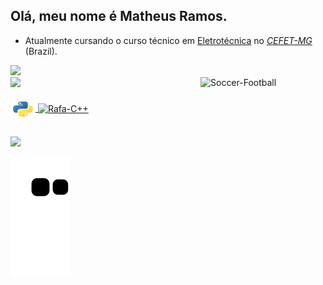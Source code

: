 ## Olá, meu nome é Matheus Ramos.
- Atualmente cursando o curso técnico em [Eletrotécnica](https://www.dept.cefetmg.br/eletrotecnica/) no [*CEFET-MG*](https://www.cefetmg.br/) (Brazil).

<div>
  <a href="https://github.com/rafaballerini">
  <img height="180em" src="https://github-readme-stats.vercel.app/api?username=Matheusrammos&show_icons=true&icon_color=c70059&title_color=c70059&theme=dark&include_all_commits=true&count_private=true"/>
</div>

<div>
  <img height="100em" src="https://github-readme-stats.vercel.app/api/top-langs/?username=Matheusrammos&title_color=c70059&theme=dark&layout=compact"/>
  <img align="right" alt="Soccer-Football" height="99" width="200" src="https://media1.tenor.com/m/dvt7LAzj8iQAAAAd/soccer-football.gif">
</div>
    
<div style="display: inline_block"><br>
  <img align="center" alt="Rafa-Python" height="30" width="40" src="https://raw.githubusercontent.com/devicons/devicon/master/icons/python/python-original.svg">
  <img align="center" alt="Rafa-C++" height="30" width="40" src="https://cdn.jsdelivr.net/gh/devicons/devicon@latest/icons/cplusplus/cplusplus-original.svg">
</div>


  ##
 
<div> 
  <a href = "mailto:contato@rafaballerini.tech"><img src="https://img.shields.io/badge/-Gmail-%23333?style=for-the-badge&logo=gmail&logoColor=white" target="_blank"></a>

![snake gif](https://github.com/Matheusrammos/Matheusrammos/blob/output/github-contribution-grid-snake.svg)
</div>

